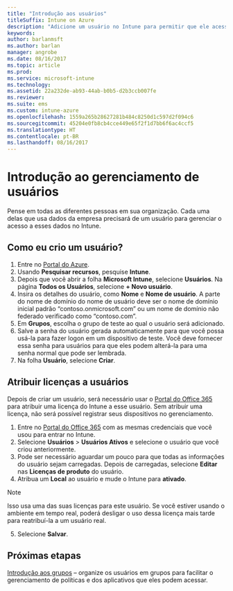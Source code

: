 ```yaml
---
title: "Introdução aos usuários"
titleSuffix: Intune on Azure
description: "Adicione um usuário no Intune para permitir que ele acesse os recursos da empresa em dispositivos móveis."
keywords: 
author: barlanmsft
ms.author: barlan
manager: angrobe
ms.date: 08/16/2017
ms.topic: article
ms.prod: 
ms.service: microsoft-intune
ms.technology: 
ms.assetid: 22a232de-ab93-44ab-b0b5-d2b3ccb007fe
ms.reviewer: 
ms.suite: ems
ms.custom: intune-azure
ms.openlocfilehash: 1559a265b28627281b484c8250d1c597d2f094c6
ms.sourcegitcommit: 45204e0fb8cb4cce449e65f2f1d7bb6f6ac4ccf5
ms.translationtype: HT
ms.contentlocale: pt-BR
ms.lasthandoff: 08/16/2017
---
```

# <a name="get-started-with-managing-users"></a>Introdução ao gerenciamento de usuários

Pense em todas as diferentes pessoas em sua organização. Cada uma delas que usa dados da empresa precisará de um usuário para gerenciar o acesso a esses dados no Intune. 

## <a name="how-do-i-create-a-user"></a>Como eu crio um usuário?

1. Entre no [Portal do Azure](https://portal.azure.com).
2. Usando **Pesquisar recursos**, pesquise **Intune**.
3. Depois que você abrir a folha **Microsoft Intune**, selecione **Usuários**. Na página **Todos os Usuários**, selecione **+ Novo usuário**.
4. Insira os detalhes do usuário, como **Nome** e **Nome de usuário**. A parte do nome de domínio do nome de usuário deve ser o nome de domínio inicial padrão “contoso.onmicrosoft.com” ou um nome de domínio não federado verificado como “contoso.com”.
5. Em **Grupos**, escolha o grupo de teste ao qual o usuário será adicionado.
6. Salve a senha do usuário gerada automaticamente para que você possa usá-la para fazer logon em um dispositivo de teste. Você deve fornecer essa senha para usuários para que eles podem alterá-la para uma senha normal que pode ser lembrada.
7. Na folha **Usuário**, selecione **Criar**.

## <a name="assigning-licenses-to-users"></a>Atribuir licenças a usuários

Depois de criar um usuário, será necessário usar o [Portal do Office 365](http://go.microsoft.com/fwlink/p/?LinkId=698854) para atribuir uma licença do Intune a esse usuário. Sem atribuir uma licença, não será possível registrar seus dispositivos no gerenciamento.

1. Entre no [Portal do Office 365](http://go.microsoft.com/fwlink/p/?LinkId=698854) com as mesmas credenciais que você usou para entrar no Intune.
2. Selecione **Usuários** > **Usuários Ativos** e selecione o usuário que você criou anteriormente.
3. Pode ser necessário aguardar um pouco para que todas as informações do usuário sejam carregadas. Depois de carregadas, selecione **Editar** nas **Licenças de produto** do usuário.
4. Atribua um **Local** ao usuário e mude o Intune para **ativado**.

 > [!NOTE]
 > Isso usa uma das suas licenças para este usuário. Se você estiver usando o ambiente em tempo real, poderá desligar o uso dessa licença mais tarde para reatribuí-la a um usuário real.

5. Selecione **Salvar**.

## <a name="next-steps"></a>Próximas etapas

[Introdução aos grupos](get-started-groups.md) – organize os usuários em grupos para facilitar o gerenciamento de políticas e dos aplicativos que eles podem acessar.
